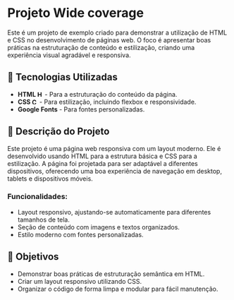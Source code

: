 # Projeto Wide coverage

Este é um projeto de exemplo criado para demonstrar a utilização de HTML e CSS no desenvolvimento de páginas web. O foco é apresentar boas práticas na estruturação de conteúdo e estilização, criando uma experiência visual agradável e responsiva.

## 🚀 Tecnologias Utilizadas

- **HTML [<img src="https://cdn.jsdelivr.net/gh/devicons/devicon/icons/html5/html5-original.svg" alt="HTML5" width="13" height="13"/>](https://developer.mozilla.org/pt-BR/docs/Web/HTML)** - Para a estruturação do conteúdo da página.
- **CSS [<img src="https://cdn.jsdelivr.net/gh/devicons/devicon/icons/css3/css3-original.svg" alt="CSS3" width="13" height="13"/>](https://developer.mozilla.org/pt-BR/docs/Web/CSS)** - Para estilização, incluindo flexbox e responsividade.
- **Google Fonts** - Para fontes personalizadas.

## 📌 Descrição do Projeto

Este projeto é uma página web responsiva com um layout moderno. Ele é desenvolvido usando HTML para a estrutura básica e CSS para a estilização. A página foi projetada para ser adaptável a diferentes dispositivos, oferecendo uma boa experiência de navegação em desktop, tablets e dispositivos móveis.

### Funcionalidades:

- Layout responsivo, ajustando-se automaticamente para diferentes tamanhos de tela.
- Seção de conteúdo com imagens e textos organizados.
- Estilo moderno com fontes personalizadas.

## 🎯 Objetivos

- Demonstrar boas práticas de estruturação semântica em HTML.
- Criar um layout responsivo utilizando CSS.
- Organizar o código de forma limpa e modular para fácil manutenção.

